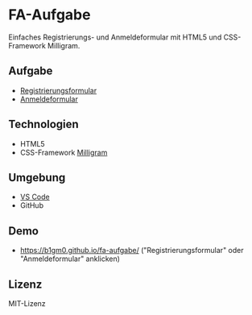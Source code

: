 # FA-Aufgabe

Einfaches Registrierungs- und Anmeldeformular mit HTML5 und CSS-Framework Milligram.

## Aufgabe

- [Registrierungsformular](https://b1gm0.github.io/fa-aufgabe/registrierung.html)
- [Anmeldeformular](https://b1gm0.github.io/fa-aufgabe/anmeldung.html)

## Technologien

- HTML5
- CSS-Framework [Milligram](https://github.com/milligram/milligram)

## Umgebung

- [VS Code](https://github.com/microsoft/vscode)
- GitHub

## Demo

- https://b1gm0.github.io/fa-aufgabe/ ("Registrierungsformular" oder "Anmeldeformular" anklicken)

## Lizenz

MIT-Lizenz
